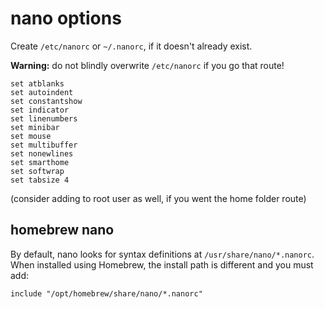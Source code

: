 # nano options

Create `/etc/nanorc` or `~/.nanorc`, if it doesn't already exist.

**Warning:** do not blindly overwrite `/etc/nanorc` if you go that route!

```shell
set atblanks
set autoindent
set constantshow
set indicator
set linenumbers
set minibar
set mouse
set multibuffer
set nonewlines
set smarthome
set softwrap
set tabsize 4
```
(consider adding to root user as well, if you went the home folder route)

## homebrew nano

By default, nano looks for syntax definitions at `/usr/share/nano/*.nanorc`. When installed using Homebrew, the install path is different and you must add:

```shell
include "/opt/homebrew/share/nano/*.nanorc"
```
